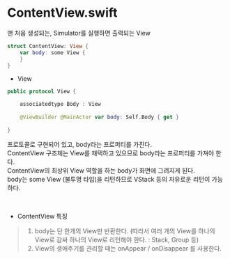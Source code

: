 # ContentView.swift

맨 처음 생성되는, Simulator를 실행하면 출력되는 View<br>
```swift
struct ContentView: View {
    var body: some View {
    }
}
```
- View
```swift
public protocol View {

    associatedtype Body : View
    
    @ViewBuilder @MainActor var body: Self.Body { get }
    
}
```
프로토콜로 구현되어 있고, body라는 프로퍼티를 가진다.<br>
ContentView 구조체는 View를 채택하고 있으므로 body라는 프로퍼티를 가져야 한다.<br>
ContentView의 최상위 View 역할을 하는 body가 화면에 그려지게 된다.<br>
body는 some View (불투명 타입)을 리턴하므로 VStack 등의 자유로운 리턴이 가능하다.<br>

<br>

- ContentView 특징
> 1. body는 단 한개의 View만 반환한다. (따라서 여러 개의 View를 하나의 View로 감싸 하나의 View로 리턴해야 한다. : Stack, Group 등)<br>
> 2. View의 생애주기를 관리할 때는 onAppear / onDisappear 를 사용한다.
